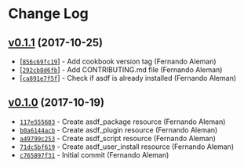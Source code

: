 # Change Log

## [v0.1.1](https://github.com/asdf-chef/asdf/tree/v0.1.1) (2017-10-25)

* [[`856c69fc19`](https://github.com/nodejs/node/commit/856c69fc19)] - Add cookbook version tag (Fernando Aleman)
* [[`292cb8d6fb`](https://github.com/nodejs/node/commit/292cb8d6fb)] - Add CONTRIBUTING.md file (Fernando Aleman)
* [[`ca891e7f5f`](https://github.com/nodejs/node/commit/ca891e7f5f)] - Check if asdf is already installed (Fernando Aleman)

## [v0.1.0](https://github.com/asdf-chef/asdf/tree/v0.1.0) (2017-10-19)

* [`117e555683`](https://github.com/asdf-chef/asdf/commit/117e555683) - Create asdf_package resource (Fernando Aleman)
* [`b0a6144acb`](https://github.com/asdf-chef/asdf/commit/b0a6144acb) - Create asdf_plugin resource (Fernando Aleman)
* [`a49799c253`](https://github.com/asdf-chef/asdf/commit/a49799c253) - Create asdf_script resource (Fernando Aleman)
* [`71dc5bf619`](https://github.com/asdf-chef/asdf/commit/71dc5bf619) - Create asdf_user_install resource (Fernando Aleman)
* [`c765897f31`](https://github.com/asdf-chef/asdf/commit/c765897f31) - Initial commit (Fernando Aleman)
